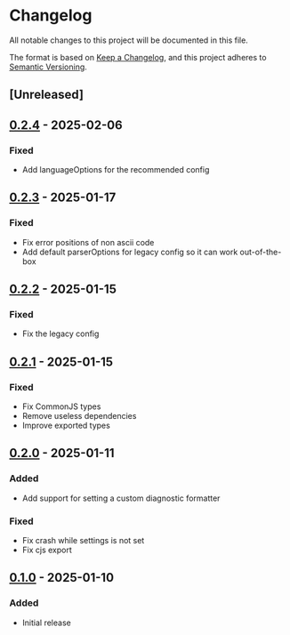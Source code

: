 # Changelog

All notable changes to this project will be documented in this file.

The format is based on [Keep a Changelog](https://keepachangelog.com/en/1.0.0/),
and this project adheres to [Semantic Versioning](https://semver.org/spec/v2.0.0.html).

## [Unreleased]

## [0.2.4] - 2025-02-06
### Fixed
- Add languageOptions for the recommended config

## [0.2.3] - 2025-01-17
### Fixed
- Fix error positions of non ascii code
- Add default parserOptions for legacy config so it can work out-of-the-box

## [0.2.2] - 2025-01-15
### Fixed
- Fix the legacy config

## [0.2.1] - 2025-01-15
### Fixed
- Fix CommonJS types
- Remove useless dependencies
- Improve exported types

## [0.2.0] - 2025-01-11
### Added
- Add support for setting a custom diagnostic formatter
### Fixed
- Fix crash while settings is not set
- Fix cjs export

## [0.1.0] - 2025-01-10
### Added
- Initial release

[0.2.4]: https://github.com/arianrhodsandlot/eslint-plugin-biome-x/compare/v0.2.3...v0.2.4
[0.2.3]: https://github.com/arianrhodsandlot/eslint-plugin-biome-x/compare/v0.2.2...v0.2.3
[0.2.2]: https://github.com/arianrhodsandlot/eslint-plugin-biome-x/compare/v0.2.1...v0.2.2
[0.2.1]: https://github.com/arianrhodsandlot/eslint-plugin-biome-x/compare/v0.2.0...v0.2.1
[0.2.0]: https://github.com/arianrhodsandlot/eslint-plugin-biome-x/compare/v0.1.0...v0.2.0
[0.1.0]: https://github.com/arianrhodsandlot/eslint-plugin-biome-x/releases/tag/v0.1.0
